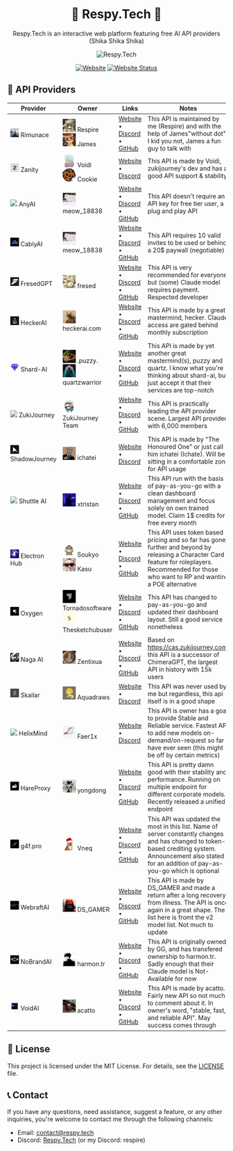 <div align="center">

# 🌟 Respy.Tech 🌟

Respy.Tech is an interactive web platform featuring free AI API providers
<br>
(Shika Shika Shika)

<img src="https://respy.tech/images/shikanoko.png" alt="Respy.Tech" width="300">

[![Website](https://img.shields.io/badge/Website-respy.tech-blue?style=flat-square&logo=netlify)](https://respy.tech/)
[![Website Status](https://img.shields.io/website?url=https%3A%2F%2Frespy.tech&style=flat-square&logo=replit&label=Website%20Status)](https://respy.tech/)


</div>

## 🤝 API Providers

| Provider | Owner | Links | Notes |
|----------|-------|-------|-------|
| <img src="src/assets/icons/rimunace.gif" width="20"> Rimunace | <img src="src/assets/avatar/respire.webp" width="30"> Respire<br><img src="src/assets/avatar/james.webp" width="30"> James | [Website](https://api.rimunace.xyz) • [Discord](https://discord.gg/respy-tech) • [GitHub](https://github.com/rimunace) | This API is maintained by me (Respire) and with the help of James"without dot". I kid you not, James a fun guy to talk with |
| <img src="src/assets/icons/zanity.webp" width="20"> Zanity | <img src="src/assets/avatar/voidi.webp" width="30"> Voidi<br><img src="src/assets/avatar/cookie.webp" width="30"> Cookie | [Website](https://zanity.xyz/) • [Discord](https://discord.gg/4DRjqaFkhd) | This API is made by Voidi, zukijourney's dev and has a good API support & stability |
| <img src="src/assets/icons/anyai.gif" width="20"> AnyAI | <img src="src/assets/avatar/meow.gif" width="30"> meow_18838 | [Website](https://api.airforce/) • [Discord](https://discord.com/invite/q55gsH8z5F) • [GitHub](https://github.com/meow-18838) | This API doesn't require an API key for free tier user, a plug and play API |
| <img src="src/assets/icons/cablyai.gif" width="20"> CablyAI | <img src="src/assets/avatar/meow.gif" width="30"> meow_18838 | [Website](https://cablyai.com/) • [Discord](https://discord.gg/2k4j4PxE) • [GitHub](https://github.com/meow-18838) | This API requires 10 valid invites to be used or behind a 20$ paywall (negotiable) |
| <img src="src/assets/icons/fresedgpt.webp" width="20"> FresedGPT | <img src="src/assets/avatar/fresed.webp" width="30"> fresed | [Website](https://fresed-api.gitbook.io/fresed-api) • [Discord](https://discord.gg/QX86yU4G) • [GitHub](https://github.com/qazplmqaz) | This API is very recommended for everyone but (some) Claude model requires payment. Respected developer |
| <img src="src/assets/icons/heckerai.webp" width="20"> HeckerAI | <img src="src/assets/avatar/hecker.webp" width="30"> heckerai.com | [Website](https://heckerai.com) • [Discord](https://discord.gg/Hg7jw8K8) • [GitHub](https://github.com/LiveGamer101) | This API is made by a great mastermind, hecker. Claude access are gated behind monthly subscription |
| <img src="src/assets/icons/shardai.webp" width="20"> Shard-AI | <img src="src/assets/avatar/puzzy.webp" width="30"> .puzzy.<br><img src="src/assets/avatar/quartz.webp" width="30"> quartzwarrior | [Website](https://shard-ai.xyz) • [Discord](https://discord.shard-ai.xyz/) • [GitHub](https://github.com/Puzzy124) | This API is made by yet another great mastermind(s), puzzy and quartz. I know what you're thinking about shard-ai, but just accept it that their services are top-notch |
| <img src="src/assets/icons/zukijourney.gif" width="20"> ZukiJourney | <img src="src/assets/avatar/ZukiJourney.png" width="30"> ZukiJourney Team | [Website](https://zukijourney.xyz) • [Discord](https://discord.gg/zukijourney) • [GitHub](https://github.com/zukijourney) | This API is practically leading the API provider scene. Largest API provider with 6,000 members |
| <img src="src/assets/icons/shadowjourney.webp" width="20"> ShadowJourney | <img src="src/assets/avatar/ichate.webp" width="30"> ichatei | [Website](https://shadowjourney.xyz) • [Discord](https://discord.com/invite/yB2YZJUA3F) | This API is made by "The Honoured One" or just call him ichatei (Ichate). Will be sitting in a comfortable zone for API usage |
| <img src="src/assets/icons/shuttleai.gif" width="20"> Shuttle AI | <img src="src/assets/avatar/tristan.gif" width="30"> xtristan | [Website](https://shuttleai.app) • [Discord](https://discord.com/invite/shuttleai) • [GitHub](https://github.com/tristandevs) | This API run with the basis of pay-as-you-go with a clean dashboard management and focus solely on own trained model. Claim 1$ credits for free every month |
| <img src="src/assets/icons/electronhub.webp" width="20"> Electron Hub | <img src="src/assets/avatar/soukyo.webp" width="30"> Soukyo<br><img src="src/assets/avatar/kasu.webp" width="30"> Kasu | [Website](https://api.electronhub.top) • [Discord](https://discord.gg/apUUqbxCBQ) • [GitHub](https://github.com/snowby666) | This API uses token based pricing and so far has gone further and beyond by releasing a Character Card feature for roleplayers. Recommended for those who want to RP and wanting a POE alternative |
| <img src="src/assets/icons/oxygen.webp" width="20"> Oxygen | <img src="src/assets/avatar/tornado.webp" width="30"> Tornadosoftware<br><img src="src/assets/avatar/sketchy.webp" width="30"> Thesketchubuser | [Website](https://oxyapi.uk) • [Discord](https://discord.com/invite/kM6MaCqGKA) • [GitHub](https://github.com/tornado-softwares) | This API has changed to pay-as-you-go and updated their dashboard layout. Still a good service nonetheless |
| <img src="src/assets/icons/nagaai.webp" width="20"> Naga AI | <img src="src/assets/avatar/zentix.webp" width="30"> Zentixua | [Website](https://naga.ac) • [Discord](https://discord.com/invite/JxRBXBhabu) • [GitHub](https://github.com/ZentixUA) | Based on https://cas.zukijourney.com, this API is a successor of ChimeraGPT, the largest API in history with 15k users |
| <img src="src/assets/icons/skailar.webp" width="20"> Skailar | <img src="src/assets/avatar/aqua.webp" width="30"> Aquadraws | [Website](https://test.skailar.it/) • [Discord](https://discord.com/invite/ka9tkU9UNz) | This API was never used by me but regardless, this api itself is in a good shape |
| <img src="src/assets/icons/helixmind.gif" width="20"> HelixMind | <img src="src/assets/avatar/phantasifae.gif" width="30"> Faer1x | [Website](https://helixmind.online) • [Discord](https://discord.gg/n7RpEtH8J8) | This API is owner has a goal to provide Stable and Reliable service. Fastest API to add new models on-demand/on-request so far I have ever seen (this might be off by certain metrics) |
| <img src="src/assets/icons/hareproxy.webp" width="20"> HareProxy | <img src="src/assets/avatar/yongdung.webp" width="30"> yongdong | [Website](https://api.hareproxy.io.vn/) • [Discord](https://discord.com/invite/7TAXPFvUzf) • [GitHub](https://github.com/sm1945) | This API is pretty damn good with their stability and performance. Running on multiple endpoint for different corporate models. Recently released a unified endpoint |
| <img src="src/assets/icons/g4f.pro.webp" width="20"> g4f.pro | <img src="src/assets/avatar/vneq.webp" width="30"> Vneq | [Website](https://g4f.pro/) • [Discord](https://discord.gg/rQJMcHmS) • [GitHub](https://github.com/vneqisntreal) | This API was updated the most in this list. Name of server constantly changes and has changed to token-based crediting system. Announcement also stated for an addition of pay-as-you-go which is optional |
| <img src="src/assets/icons/webraftai.webp" width="20"> WebraftAI | <img src="src/assets/avatar/dsgamer.webp" width="30"> DS_GAMER | [Website](https://api3.webraft.in/) • [Discord](https://discord.com/invite/ncaagQjhQ8) • [GitHub](https://github.com/ds-gamer) | This API is made by DS_GAMER and made a return after a long recovery from illness. The API is once again in a great shape. The list here is fromt the v2 model list. Not much to update |
| <img src="src/assets/icons/nobrandai.webp" width="20"> NoBrandAI | <img src="src/assets/avatar/harmon.webp" width="30"> harmon.tr | [Website](https://nobrandai.com) • [Discord](https://discord.com/invite/nobrandai) • [GitHub](https://github.com/harmon-tr) | This API is originally owned by GG, and has transfered ownership to harmon.tr. Sadly enough that their Claude model is Not-Available for now |
| <img src="src/assets/icons/voidai.gif" width="20"> VoidAI | <img src="src/assets/avatar/acatto.webp" width="30"> acatto | [Website](https://voidai.xyz) • [Discord](https://discord.gg/voidai) • [GitHub](https://github.com/acatto) | This API is made by acatto. Fairly new API so not much to comment about it. In owner's word, "stable, fast, and reliable API". May success comes through |


## 📄 License

This project is licensed under the MIT License. For details, see the [LICENSE](LICENSE) file.

## 📞 Contact

If you have any questions, need assistance, suggest a feature, or any other inquiries, you're welcome to contact me through the following channels:

- Email: [contact@respy.tech](mailto:contact@respy.tech)
- Discord: [Respy.Tech](https://discord.gg/respy-tech) (or my Discord: respire)
